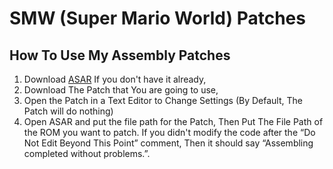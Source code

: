 # SMW (Super Mario World) Patches
## How To Use My Assembly Patches
 1. Download [ASAR](https://github.com/RPGHacker/asar) If you don't have it already,
 2. Download The Patch that You are going to use,
 3. Open the Patch in a Text Editor to Change Settings (By Default, The Patch will do nothing)
 4. Open ASAR and put the file path for the Patch, Then
Put The File Path of the ROM you want to patch.
If you didn't modify the code after the “Do Not Edit Beyond This Point” comment, 
Then it should say “Assembling completed without problems.”.
<!--
---
## How To Use My BPS Patches
 1. Download [Floating IPS](https://github.com/Alcaro/Flips) If you don't have it already (There are Other Programs that support BPS Patches),
 2. Download The BPS Patches You are going to use,
 3. Open Floating IPS, Click The Apply Patch Button,
 4. Select The Patches You are Going to, use,
 5. Then Select The ROM,
 6. If the Patch isn't broken, You Should get the message: “The patch was applied successfully!”
-->
